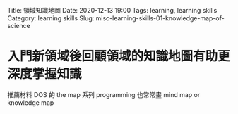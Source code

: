 Title: 領域知識地圖
Date: 2020-12-13 19:00
Tags: learning, learning skills
Category: learning skills
Slug: misc-learning-skills-01-knowledge-map-of-science

# 入門新領域後回顧領域的知識地圖有助更深度掌握知識


推薦材料
DOS 的 the map 系列
programming 也常常畫 mind map or knowledge map

